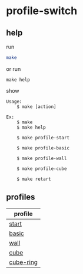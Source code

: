 

# profile-switch


## help

run

``` sh
make
```

or run

```
make help
```

show

```
Usage:
	$ make [action]

Ex:
	$ make
	$ make help

	$ make profile-start

	$ make profile-basic

	$ make profile-wall

	$ make profile-cube

	$ make retart

```

## profiles

| profile |
| --- |
| [start](config/start.ini) |
| [basic](config/basic.ini) |
| [wall](config/wall.ini) |
| [cube](config/cube.ini) |
| [cube-ring](config/cube-ring.ini) |